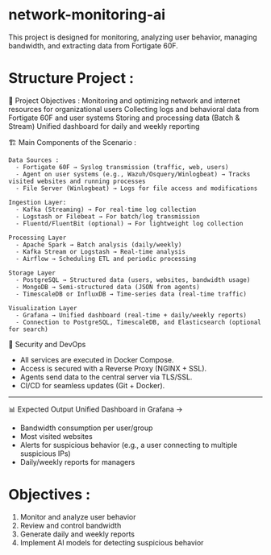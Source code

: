 # network-monitoring-ai
This project is designed for monitoring, analyzing user behavior, managing bandwidth, and extracting data from Fortigate 60F.


# Structure Project :


🎯 Project Objectives :
Monitoring and optimizing network and internet resources for organizational users
Collecting logs and behavioral data from Fortigate 60F and user systems
Storing and processing data (Batch & Stream)
Unified dashboard for daily and weekly reporting


🏗️ Main Components of the Scenario :

    Data Sources :
      - Fortigate 60F → Syslog transmission (traffic, web, users)
      - Agent on user systems (e.g., Wazuh/Osquery/Winlogbeat) → Tracks visited websites and running processes
      - File Server (Winlogbeat) → Logs for file access and modifications
    
    Ingestion Layer:
      - Kafka (Streaming) → For real-time log collection
      - Logstash or Filebeat → For batch/log transmission
      - Fluentd/FluentBit (optional) → For lightweight log collection
    
    Processing Layer
      - Apache Spark → Batch analysis (daily/weekly)
      - Kafka Stream or Logstash → Real-time analysis
      - Airflow → Scheduling ETL and periodic processing
    
    Storage Layer
      - PostgreSQL → Structured data (users, websites, bandwidth usage)
      - MongoDB → Semi-structured data (JSON from agents)
      - TimescaleDB or InfluxDB → Time-series data (real-time traffic)
    
    Visualization Layer
      - Grafana → Unified dashboard (real-time + daily/weekly reports)
      - Connection to PostgreSQL, TimescaleDB, and Elasticsearch (optional for search)


🔐 Security and DevOps
  - All services are executed in Docker Compose.
  - Access is secured with a Reverse Proxy (NGINX + SSL).
  - Agents send data to the central server via TLS/SSL.
  - CI/CD for seamless updates (Git + Docker).

------------------------------------------------------

📊 Expected Output
Unified Dashboard in Grafana →
  - Bandwidth consumption per user/group
  - Most visited websites
  - Alerts for suspicious behavior (e.g., a user connecting to multiple suspicious IPs)
  - Daily/weekly reports for managers


# Objectives :
  1) Monitor and analyze user behavior
  2) Review and control bandwidth
  3) Generate daily and weekly reports
  4) Implement AI models for detecting suspicious behavior
